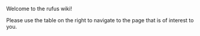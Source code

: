 Welcome to the rufus wiki!

Please use the table on the right to navigate to the page that is of interest to you.
